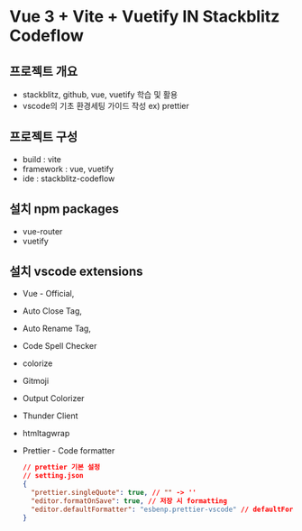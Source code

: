 # Vue 3 + Vite + Vuetify IN Stackblitz Codeflow

## 프로젝트 개요

- stackblitz, github, vue, vuetify 학습 및 활용
- vscode의 기초 환경세팅 가이드 작성 ex) prettier

## 프로젝트 구성

- build : vite
- framework : vue, vuetify
- ide : stackblitz-codeflow

## 설치 npm packages

- vue-router
- vuetify

## 설치 vscode extensions

- Vue - Official,
- Auto Close Tag,
- Auto Rename Tag,
- Code Spell Checker
- colorize
- Gitmoji
- Output Colorizer
- Thunder Client
- htmltagwrap
- Prettier - Code formatter

  ```json
  // prettier 기본 설정
  // setting.json
  {
    "prettier.singleQuote": true, // "" -> ''
    "editor.formatOnSave": true, // 저장 시 formatting
    "editor.defaultFormatter": "esbenp.prettier-vscode" // defaultFormatter로 설정해야 onSave 적용
  }
  ```
